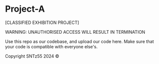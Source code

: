 # Project-A
[CLASSIFIED EXHIBITION PROJECT]

WARNING: UNAUTHORISED ACCESS WILL RESULT IN TERMINATION

Use this repo as our codebase, and upload our code here. Make sure that your code is compatible with everyone else's.

Copyright SNTz55 2024 ©
